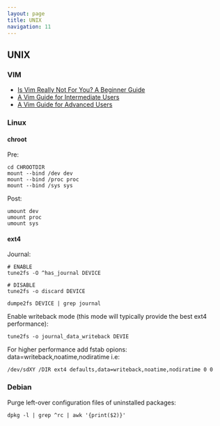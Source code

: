 ```yaml
---
layout: page
title: UNIX
navigation: 11
---
```


UNIX
----

### VIM
- [Is Vim Really Not For You? A Beginner Guide](https://thevaluable.dev/vim-beginner/)
- [A Vim Guide for Intermediate Users](https://thevaluable.dev/vim-intermediate/)
- [A Vim Guide for Advanced Users](https://thevaluable.dev/vim-advanced/)

### Linux
#### chroot
Pre:
```shell
cd CHROOTDIR
mount --bind /dev dev
mount --bind /proc proc
mount --bind /sys sys
```

Post:
```shell
umount dev
umount proc
umount sys
```

#### ext4
Journal:
```shell
# ENABLE
tune2fs -O ^has_journal DEVICE

# DISABLE
tune2fs -o discard DEVICE

dumpe2fs DEVICE | grep journal
```

Enable writeback mode (this mode will typically provide the best ext4 performance):
```shell
tune2fs -o journal_data_writeback DEVIE
```

For higher performance add fstab opions: data=writeback,noatime,nodiratime i.e:
```
/dev/sdXY /DIR ext4 defaults,data=writeback,noatime,nodiratime 0 0
```

### Debian
Purge left-over configuration files of uninstalled packages:
```shell
dpkg -l | grep ^rc | awk '{print($2)}' 
```
